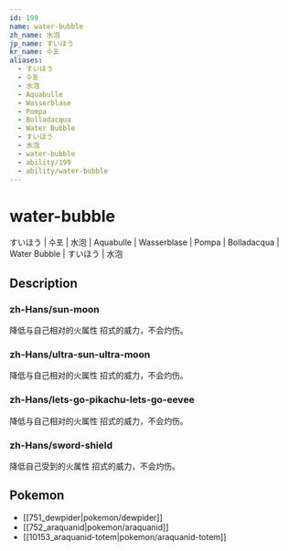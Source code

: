 ```yaml
---
id: 199
name: water-bubble
zh_name: 水泡
jp_name: すいほう
kr_name: 수포
aliases:
  - すいほう
  - 수포
  - 水泡
  - Aquabulle
  - Wasserblase
  - Pompa
  - Bolladacqua
  - Water Bubble
  - すいほう
  - 水泡
  - water-bubble
  - ability/199
  - ability/water-bubble
---
```

# water-bubble

すいほう | 수포 | 水泡 | Aquabulle | Wasserblase | Pompa | Bolladacqua | Water Bubble | すいほう | 水泡

## Description

### zh-Hans/sun-moon

降低与自己相对的火属性
招式的威力，不会灼伤。

### zh-Hans/ultra-sun-ultra-moon

降低与自己相对的火属性
招式的威力，不会灼伤。

### zh-Hans/lets-go-pikachu-lets-go-eevee

降低与自己相对的火属性
招式的威力，不会灼伤。

### zh-Hans/sword-shield

降低自己受到的火属性
招式的威力，不会灼伤。

## Pokemon

- [[751_dewpider|pokemon/dewpider]]
- [[752_araquanid|pokemon/araquanid]]
- [[10153_araquanid-totem|pokemon/araquanid-totem]]

